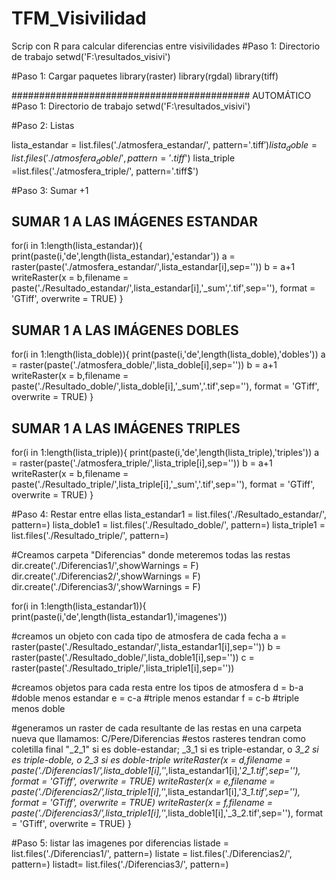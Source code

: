# TFM_Visivilidad
Scrip con R para calcular diferencias entre visivilidades 
#Paso 1: Directorio de trabajo
setwd('F:\\resultados_visivi')


#Paso 1: Cargar paquetes
library(raster)
library(rgdal)
library(tiff)




###########################################  AUTOMÁTICO
#Paso 1: Directorio de trabajo
setwd('F:\\resultados_visivi')

#Paso 2: Listas

lista_estandar = list.files('./atmosfera_estandar/', pattern='.tiff$')
lista_doble = list.files('./atmosfera_doble/', pattern='.tiff$')
lista_triple =list.files('./atmosfera_triple/', pattern='.tiff$')

#Paso 3: Sumar +1

## SUMAR 1 A LAS IMÁGENES ESTANDAR
for(i in 1:length(lista_estandar)){
  print(paste(i,'de',length(lista_estandar),'estandar'))
  a = raster(paste('./atmosfera_estandar/',lista_estandar[i],sep=''))
  b = a+1
  writeRaster(x = b,filename = paste('./Resultado_estandar/',lista_estandar[i],'_sum','.tif',sep=''), format = 'GTiff', overwrite = TRUE)
}

## SUMAR 1 A LAS IMÁGENES DOBLES
for(i in 1:length(lista_doble)){
  print(paste(i,'de',length(lista_doble),'dobles'))
  a = raster(paste('./atmosfera_doble/',lista_doble[i],sep=''))
  b = a+1
  writeRaster(x = b,filename = paste('./Resultado_doble/',lista_doble[i],'_sum','.tif',sep=''), format = 'GTiff', overwrite = TRUE)
}

## SUMAR 1 A LAS IMÁGENES TRIPLES
for(i in 1:length(lista_triple)){
  print(paste(i,'de',length(lista_triple),'triples'))
  a = raster(paste('./atmosfera_triple/',lista_triple[i],sep=''))
  b = a+1
  writeRaster(x = b,filename = paste('./Resultado_triple/',lista_triple[i],'_sum','.tif',sep=''), format = 'GTiff', overwrite = TRUE)
}


#Paso 4: Restar entre ellas
lista_estandar1 = list.files('./Resultado_estandar/', pattern=)
lista_doble1 = list.files('./Resultado_doble/', pattern=)
lista_triple1 = list.files('./Resultado_triple/', pattern=)

#Creamos carpeta "Diferencias" donde meteremos todas las restas
dir.create('./Diferencias1/',showWarnings = F)
dir.create('./Diferencias2/',showWarnings = F)
dir.create('./Diferencias3/',showWarnings = F)

for(i in 1:length(lista_estandar1)){
  print(paste(i,'de',length(lista_estandar1),'imagenes'))
  
  #creamos un objeto con cada tipo de atmosfera de cada fecha
  a = raster(paste('./Resultado_estandar/',lista_estandar1[i],sep=''))
  b = raster(paste('./Resultado_doble/',lista_doble1[i],sep=''))
  c = raster(paste('./Resultado_triple/',lista_triple1[i],sep=''))
  
  #creamos objetos para cada resta entre los tipos de atmosfera
  d = b-a #doble menos estandar
  e = c-a #triple menos estandar
  f = c-b #triple menos doble

  #generamos un raster de cada resultante de las restas en una carpeta nueva que llamamos: C/Pere/Diferencias
  #estos rasteres tendran como coletilla final "_2_1" si es doble-estandar; _3_1 si es triple-estandar, o _3_2 si es triple-doble, o 2_3 si es doble-triple
  writeRaster(x = d,filename = paste('./Diferencias1/',lista_doble1[i],'_',lista_estandar1[i],'_2_1.tif',sep=''), format = 'GTiff', overwrite = TRUE)
  writeRaster(x = e,filename = paste('./Diferencias2/',lista_triple1[i],'_',lista_estandar1[i],'_3_1.tif',sep=''), format = 'GTiff', overwrite = TRUE)
  writeRaster(x = f,filename = paste('./Diferencias3/',lista_triple1[i],'_',lista_doble1[i],'_3_2.tif',sep=''), format = 'GTiff', overwrite = TRUE)
}

#Paso 5: listar las imagenes por diferencias 
listade = list.files('./Diferencias1/', pattern=)
listate = list.files('./Diferencias2/', pattern=)
listadt= list.files('./Diferencias3/', pattern=)


